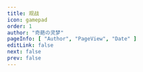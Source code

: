 ```yaml
---
title: 观战
icon: gamepad
order: 1
author: "奇葩の灵梦"
pageInfo: [ "Author", "PageView", "Date" ]
editLink: false
next: false
prev: false
---
```


<GameStatus></GameStatus>

<script setup>
import GameStatus from "@GameStatus";
</script>